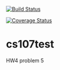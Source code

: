 [![Build Status](https://travis-ci.org/xiaolanke/cs107test.svg?branch=main)](https://travis-ci.org/xiaolanke/cs107test.svg?branch=main)

[![Coverage Status](https://codecov.io/gh/xiaolanke/cs107test/branch/main/graph/badge.svg?token=5YGG45S7NL)](https://codecov.io/gh/xiaolanke/cs107test/branch/main/graph/badge.svg?token=5YGG45S7NL)


# cs107test

HW4 problem 5

